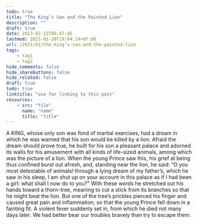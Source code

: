 ```yaml
---
todo: true
title: "The King’s Son and the Painted Lion"
description: ""
draft: true
date: 2013-02-12T08:47:45
lastmod: 2021-01-20T19:04:14+07:00
url: /2021/01/the-king’s-son-and-the-painted-lion
tags:
    - tag1
    - tag2
hide_comments: false
hide_sharebuttons: false
hide_related: false
draft: true
todo: true
linktitle: "use for linking to this post"
resources:
    - src: "file"
      name: "name"
      title: "title"
---
```


A KING, whose only son was fond of martial exercises, had a dream in which he was warned that his son would be killed by a lion. Afraid the dream should prove true, he built for his son a pleasant palace and adorned its walls for his amusement with all kinds of life-sized animals, among which was the picture of a lion. When the young Prince saw this, his grief at being thus confined burst out afresh, and, standing near the lion, he said: “O you most detestable of animals! through a lying dream of my father’s, which he saw in his sleep, I am shut up on your account in this palace as if I had been a girl: what shall I now do to you?” With these words he stretched out his hands toward a thorn-tree, meaning to cut a stick from its branches so that he might beat the lion. But one of the tree’s prickles pierced his finger and caused great pain and inflammation, so that the young Prince fell down in a fainting fit. A violent fever suddenly set in, from which he died not many days later.
We had better bear our troubles bravely than try to escape them.
